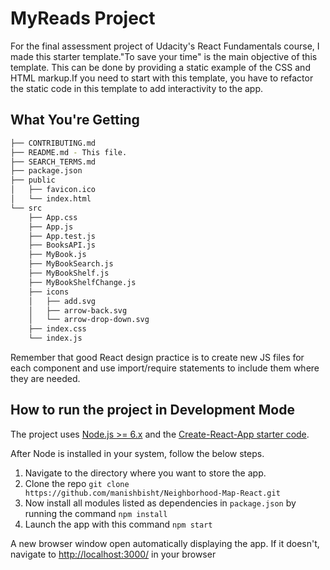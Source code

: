 # MyReads Project

For the final assessment project of Udacity's React Fundamentals course,  I made this starter template."To save your time" is the main objective of this template. This can be done by providing  a static example of the CSS and HTML markup.If you need to start with this template, you have to refactor the static code in this template to add interactivity to the app.


## What You're Getting
```bash
├── CONTRIBUTING.md
├── README.md - This file.
├── SEARCH_TERMS.md
├── package.json
├── public
│   ├── favicon.ico
│   └── index.html
└── src
    ├── App.css
    ├── App.js
    ├── App.test.js
    ├── BooksAPI.js
    ├── MyBook.js
    ├── MyBookSearch.js
    ├── MyBookShelf.js
    ├── MyBookShelfChange.js
    ├── icons
    │   ├── add.svg
    │   ├── arrow-back.svg
    │   └── arrow-drop-down.svg
    ├── index.css
    └── index.js
```

Remember that good React design practice is to create new JS files for each component and use import/require statements to include them where they are needed.

## How to run the project in Development Mode
The project uses [Node.js >= 6.x](https://nodejs.org/en/) and the [Create-React-App starter code](https://github.com/facebookincubator/create-react-app).

After Node is installed in your system, follow the below steps.

1. Navigate to the directory where you want to store the app.
2. Clone the repo `git clone https://github.com/manishbisht/Neighborhood-Map-React.git`
3. Now install all modules listed as dependencies in `package.json` by running the command `npm install`
4. Launch the app with this command `npm start`

A new browser window open automatically displaying the app.  If it doesn't, navigate to [http://localhost:3000/](http://localhost:3000/) in your browser
